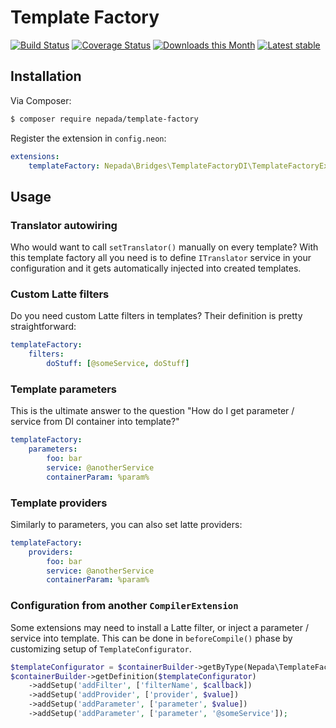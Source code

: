 Template Factory
================

[![Build Status](https://travis-ci.org/nepada/template-factory.svg?branch=master)](https://travis-ci.org/nepada/template-factory)
[![Coverage Status](https://coveralls.io/repos/github/nepada/template-factory/badge.svg?branch=master)](https://coveralls.io/github/nepada/template-factory?branch=master)
[![Downloads this Month](https://img.shields.io/packagist/dm/nepada/template-factory.svg)](https://packagist.org/packages/nepada/template-factory)
[![Latest stable](https://img.shields.io/packagist/v/nepada/template-factory.svg)](https://packagist.org/packages/nepada/template-factory)


Installation
------------

Via Composer:

```sh
$ composer require nepada/template-factory
```

Register the extension in `config.neon`:

```yaml
extensions:
    templateFactory: Nepada\Bridges\TemplateFactoryDI\TemplateFactoryExtension
```


Usage
-----

### Translator autowiring

Who would want to call `setTranslator()` manually on every template? With this template factory all you need is to define `ITranslator` service in your configuration and it gets automatically injected into created templates.

### Custom Latte filters

Do you need custom Latte filters in templates? Their definition is pretty straightforward:

```yaml
templateFactory:
    filters:
        doStuff: [@someService, doStuff]
```

### Template parameters

This is the ultimate answer to the question "How do I get parameter / service from DI container into template?"

```yaml
templateFactory:
    parameters:
        foo: bar
        service: @anotherService
        containerParam: %param%
```

### Template providers

Similarly to parameters, you can also set latte providers:

```yaml
templateFactory:
    providers:
        foo: bar
        service: @anotherService
        containerParam: %param%
```

### Configuration from another `CompilerExtension`

Some extensions may need to install a Latte filter, or inject a parameter / service into template. This can be done in `beforeCompile()` phase by customizing setup of `TemplateConfigurator`.

```php
$templateConfigurator = $containerBuilder->getByType(Nepada\TemplateFactory\TemplateConfigurator::class);
$containerBuilder->getDefinition($templateConfigurator)
    ->addSetup('addFilter', ['filterName', $callback])
    ->addSetup('addProvider', ['provider', $value])
    ->addSetup('addParameter', ['parameter', $value])
    ->addSetup('addParameter', ['parameter', '@someService']);
```
